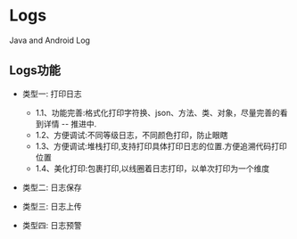 # Logs


Java and Android Log

## Logs功能

* 类型一: 打印日志
  * 1.1、功能完善:格式化打印字符换、json、方法、类、对象，尽量完善的看到详情 -- 推进中.
  * 1.2、方便调试:不同等级日志，不同颜色打印，防止眼瞎
  * 1.3、方便调试:堆栈打印,支持打印具体打印日志的位置.方便追溯代码打印位置
  * 1.4、美化打印:包裹打印,以线圈着日志打印，以单次打印为一个维度

* 类型二: 日志保存

* 类型三: 日志上传

* 类型四: 日志预警

